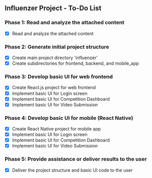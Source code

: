 ## Influenzer Project - To-Do List

### Phase 1: Read and analyze the attached content
- [x] Read and analyze the attached content

### Phase 2: Generate initial project structure
- [x] Create main project directory 'influenzer'
- [x] Create subdirectories for frontend, backend, and mobile_app

### Phase 3: Develop basic UI for web frontend
- [x] Create React.js project for web frontend
- [x] Implement basic UI for Login screen
- [x] Implement basic UI for Competition Dashboard
- [x] Implement basic UI for Video Submission

### Phase 4: Develop basic UI for mobile (React Native)
- [x] Create React Native project for mobile app
- [x] Implement basic UI for Login screen
- [x] Implement basic UI for Competition Dashboard
- [x] Implement basic UI for Video Submission

### Phase 5: Provide assistance or deliver results to the user
- [x] Deliver the project structure and basic UI code to the user

